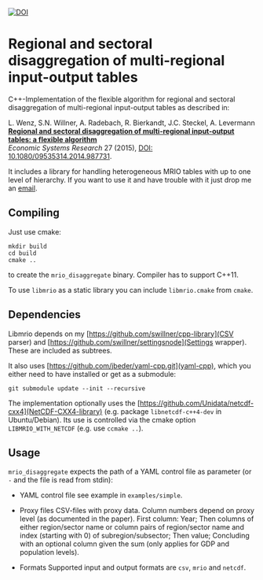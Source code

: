 [![DOI](https://img.shields.io/badge/DOI-10.5281%2Fzenodo.832052-blue.svg)](http://dx.doi.org/10.5281/zenodo.832052)


# Regional and sectoral disaggregation of multi-regional input-output tables

C++-Implementation of the flexible algorithm for regional and sectoral disaggregation of multi-regional input-output tables as described in:

L. Wenz, S.N. Willner, A. Radebach, R. Bierkandt, J.C. Steckel, A. Levermann  
**[Regional and sectoral disaggregation of multi-regional input-output tables: a flexible algorithm](http://www.pik-potsdam.de/~anders/publications/wenz_willner15.pdf)**  
*Economic Systems Research* 27 (2015), [DOI: 10.1080/09535314.2014.987731](http://dx.doi.org/10.1080/09535314.2014.987731).

It includes a library for handling heterogeneous MRIO tables with up to one level of hierarchy. If you want to use it and have trouble with it just drop me an [email](mailto:sven.willner@pik-potsdam.de).

## Compiling

Just use cmake:
```
mkdir build
cd build
cmake ..
```
to create the `mrio_disaggregate` binary. Compiler has to support C++11.

To use `libmrio` as a static library you can include `libmrio.cmake` from `cmake`.

## Dependencies

Libmrio depends on my [https://github.com/swillner/cpp-library](CSV parser) and [https://github.com/swillner/settingsnode](Settings wrapper). These are included as subtrees.

It also uses [https://github.com/jbeder/yaml-cpp.git](yaml-cpp), which you either need to have installed or get as a submodule:
```
git submodule update --init --recursive
```

The implementation optionally uses the [https://github.com/Unidata/netcdf-cxx4](NetCDF-CXX4-library) (e.g. package `libnetcdf-c++4-dev` in Ubuntu/Debian). Its use is controlled via the cmake option `LIBMRIO_WITH_NETCDF` (e.g. use `ccmake ..`).

## Usage

`mrio_disaggregate` expects the path of a YAML control file as parameter (or `-` and the file is read from stdin):

- YAML control file
see example in `examples/simple`.

- Proxy files
CSV-files with proxy data. Column numbers depend on proxy level (as documented in the paper). First column: Year; Then columns of either region/sector name or column pairs of region/sector name and index (starting with 0) of subregion/subsector; Then value; Concluding with an optional column given the sum (only applies for GDP and population levels).

- Formats
Supported input and output formats are `csv`, `mrio` and `netcdf`.
